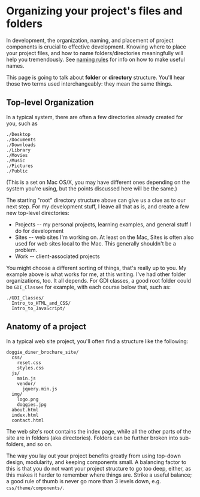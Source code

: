 # Organizing your project's files and folders

In development, the organization, naming, and placement of project
components is crucial to effective development. Knowing where to place
your project files, and how to name folders/directories
meaningfully will help you tremendously. See
[naming rules](naming-rules.md) for info on how to make useful names.

This page is going to talk about **folder** or **directory**
structure. You'll hear those two terms used interchangeably: they mean
the same things.

## Top-level Organization

In a typical system, there are often a few directories already
created for you, such as

```
./Desktop
./Documents
./Downloads
./Library
./Movies
./Music
./Pictures
./Public
```

(This is a set on Mac OS/X, you may have different ones depending on
the system you're using, but the points discussed here will be the
same.)

The starting "root" directory structure above can give us a clue as to
our next step. For my development stuff, I leave all that as is, and
create a few new top-level directories:

* Projects -- my personal projects, learning examples, and general
  stuff I do for development
* Sites -- web sites I'm working on. At least on the Mac, Sites is
  often also used for web sites local to the Mac. This generally
  shouldn't be a problem.
* Work -- client-associated projects

You might choose a different sorting of things, that's really up to
you. My example above is what works for me, at this writing. I've had
other folder organizations, too. It all depends. For GDI classes, a
good root folder could be `GDI_Classes` for example, with each course
below that, such as:

```
./GDI_Classes/
  Intro_to_HTML_and_CSS/
  Intro_to_JavaScript/
```

## Anatomy of a project

In a typical web site project, you'll often find a structure like
the following:

```
doggie_diner_brochure_site/
  css/
    reset.css
    styles.css
  js/
    main.js
    vendor/
      jquery.min.js
  img/
    logo.png
    doggies.jpg
  about.html
  index.html
  contact.html
```

The web site's root contains the index page, while all the other
parts of the site are in folders (aka directories). Folders can be
further broken into sub-folders, and so on.

The way you lay out your project benefits greatly from using top-down
design, modularity, and keeping components small. A balancing
factor to this is that you do not want your project structure to go
too deep, either, as this makes it harder to remember where things
are. Strike a useful balance; a good rule of thumb is never go more
than 3 levels down, e.g. `css/theme/components/`.
